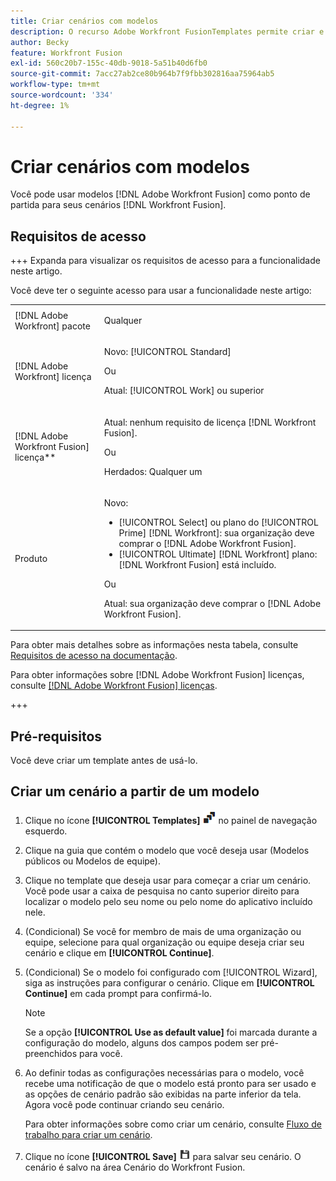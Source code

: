 ```yaml
---
title: Criar cenários com modelos
description: O recurso Adobe Workfront FusionTemplates permite criar e usar modelos existentes como ponto de partida para seus cenários do Workfront Fusion.
author: Becky
feature: Workfront Fusion
exl-id: 560c20b7-155c-40db-9018-5a51b40d6fb0
source-git-commit: 7acc27ab2ce80b964b7f9fbb302816aa75964ab5
workflow-type: tm+mt
source-wordcount: '334'
ht-degree: 1%

---
```


# Criar cenários com modelos

Você pode usar modelos [!DNL Adobe Workfront Fusion] como ponto de partida para seus cenários [!DNL Workfront Fusion].

## Requisitos de acesso

+++ Expanda para visualizar os requisitos de acesso para a funcionalidade neste artigo.

Você deve ter o seguinte acesso para usar a funcionalidade neste artigo:

<table style="table-layout:auto">
 <col> 
 <col> 
 <tbody> 
  <tr> 
   <td role="rowheader">[!DNL Adobe Workfront] pacote</td> 
   <td> <p>Qualquer</p> </td> 
  </tr> 
  <tr data-mc-conditions=""> 
   <td role="rowheader">[!DNL Adobe Workfront] licença</td> 
   <td> <p>Novo: [!UICONTROL Standard]</p><p>Ou</p><p>Atual: [!UICONTROL Work] ou superior</p> </td> 
  </tr> 
  <tr> 
   <td role="rowheader">[!DNL Adobe Workfront Fusion] licença**</td> 
   <td>
   <p>Atual: nenhum requisito de licença [!DNL Workfront Fusion].</p>
   <p>Ou</p>
   <p>Herdados: Qualquer um </p>
   </td> 
  </tr> 
  <tr> 
   <td role="rowheader">Produto</td> 
   <td>
   <p>Novo:</p> <ul><li>[!UICONTROL Select] ou plano do [!UICONTROL Prime] [!DNL Workfront]: sua organização deve comprar o [!DNL Adobe Workfront Fusion].</li><li>[!UICONTROL Ultimate] [!DNL Workfront] plano: [!DNL Workfront Fusion] está incluído.</li></ul>
   <p>Ou</p>
   <p>Atual: sua organização deve comprar o [!DNL Adobe Workfront Fusion].</p>
   </td> 
  </tr>
 </tbody> 
</table>

Para obter mais detalhes sobre as informações nesta tabela, consulte [Requisitos de acesso na documentação](/help/workfront-fusion/references/licenses-and-roles/access-level-requirements-in-documentation.md).

Para obter informações sobre [!DNL Adobe Workfront Fusion] licenças, consulte [[!DNL Adobe Workfront Fusion] licenças](/help/workfront-fusion/set-up-and-manage-workfront-fusion/licensing-operations-overview/license-automation-vs-integration.md).

+++

## Pré-requisitos

Você deve criar um template antes de usá-lo.

## Criar um cenário a partir de um modelo

1. Clique no ícone **[!UICONTROL Templates]** ![](assets/templates-icon.png) no painel de navegação esquerdo.
1. Clique na guia que contém o modelo que você deseja usar (Modelos públicos ou Modelos de equipe).
1. Clique no template que deseja usar para começar a criar um cenário. Você pode usar a caixa de pesquisa no canto superior direito para localizar o modelo pelo seu nome ou pelo nome do aplicativo incluído nele.
1. (Condicional) Se você for membro de mais de uma organização ou equipe, selecione para qual organização ou equipe deseja criar seu cenário e clique em **[!UICONTROL Continue]**.
1. (Condicional) Se o modelo foi configurado com [!UICONTROL Wizard], siga as instruções para configurar o cenário. Clique em **[!UICONTROL Continue]** em cada prompt para confirmá-lo.

   >[!NOTE]
   >
   >Se a opção **[!UICONTROL Use as default value]** foi marcada durante a configuração do modelo, alguns dos campos podem ser pré-preenchidos para você.

1. Ao definir todas as configurações necessárias para o modelo, você recebe uma notificação de que o modelo está pronto para ser usado e as opções de cenário padrão são exibidas na parte inferior da tela. Agora você pode continuar criando seu cenário.

   Para obter informações sobre como criar um cenário, consulte [Fluxo de trabalho para criar um cenário](/help/workfront-fusion/create-scenarios/plan-a-scenario/create-a-scenario-workflow.md).

1. Clique no ícone **[!UICONTROL Save]** ![](assets/save-icon.png) para salvar seu cenário. O cenário é salvo na área Cenário do Workfront Fusion.
